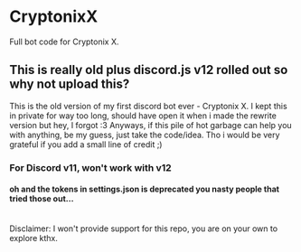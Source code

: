 # CryptonixX
Full bot code for Cryptonix X.

## This is really old plus discord.js v12 rolled out so why not upload this?
This is the old version of my first discord bot ever - Cryptonix X. I kept this in private for way too long, should have open it when i made the 
rewrite version but hey, I forgot :3 Anyways, if this pile of hot garbage can help you with anything, be my guess, just take the code/idea.
Tho i would be very grateful if you add a small line of credit ;)

### For Discord v11, won't work with v12
#### oh and the tokens in settings.json is deprecated you nasty people that tried those out...
<br>
Disclaimer: I won't provide support for this repo, you are on your own to explore kthx.
